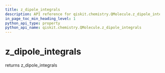 ```yaml
---
title: z_dipole_integrals
description: API reference for qiskit.chemistry.QMolecule.z_dipole_integrals
in_page_toc_min_heading_level: 1
python_api_type: property
python_api_name: qiskit.chemistry.QMolecule.z_dipole_integrals
---
```


# z\_dipole\_integrals

returns z\_dipole\_integrals

